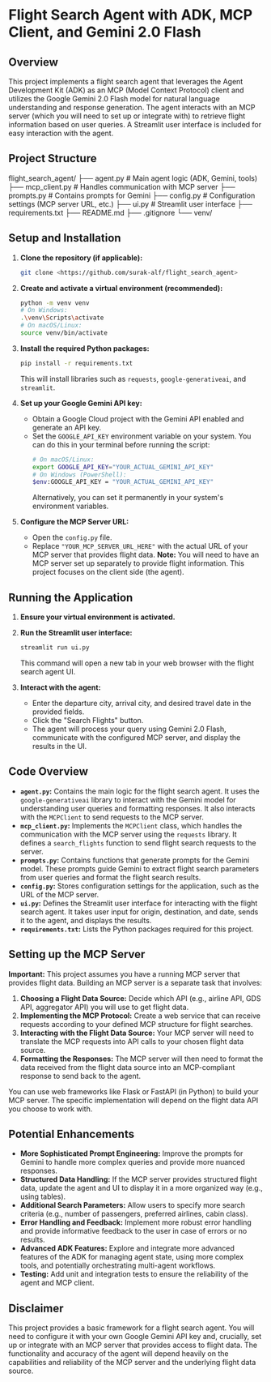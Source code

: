 # Flight Search Agent with ADK, MCP Client, and Gemini 2.0 Flash

## Overview

This project implements a flight search agent that leverages the Agent Development Kit (ADK) as an MCP (Model Context Protocol) client and utilizes the Google Gemini 2.0 Flash model for natural language understanding and response generation. The agent interacts with an MCP server (which you will need to set up or integrate with) to retrieve flight information based on user queries. A Streamlit user interface is included for easy interaction with the agent.

## Project Structure
flight_search_agent/
├── agent.py                  # Main agent logic (ADK, Gemini, tools)
├── mcp_client.py             # Handles communication with MCP server
├── prompts.py                # Contains prompts for Gemini
├── config.py                 # Configuration settings (MCP server URL, etc.)
├── ui.py                     # Streamlit user interface
├── requirements.txt
├── README.md
├── .gitignore
└── venv/       

## Setup and Installation

1.  **Clone the repository (if applicable):**
    ```bash
    git clone <https://github.com/surak-alf/flight_search_agent>

    ```

2.  **Create and activate a virtual environment (recommended):**
    ```bash
    python -m venv venv
    # On Windows:
    .\venv\Scripts\activate
    # On macOS/Linux:
    source venv/bin/activate
    ```

3.  **Install the required Python packages:**
    ```bash
    pip install -r requirements.txt
    ```
    This will install libraries such as `requests`, `google-generativeai`, and `streamlit`.

4.  **Set up your Google Gemini API key:**
    * Obtain a Google Cloud project with the Gemini API enabled and generate an API key.
    * Set the `GOOGLE_API_KEY` environment variable on your system. You can do this in your terminal before running the script:
        ```bash
        # On macOS/Linux:
        export GOOGLE_API_KEY="YOUR_ACTUAL_GEMINI_API_KEY"
        # On Windows (PowerShell):
        $env:GOOGLE_API_KEY = "YOUR_ACTUAL_GEMINI_API_KEY"
        ```
        Alternatively, you can set it permanently in your system's environment variables.

5.  **Configure the MCP Server URL:**
    * Open the `config.py` file.
    * Replace `"YOUR_MCP_SERVER_URL_HERE"` with the actual URL of your MCP server that provides flight data. **Note:** You will need to have an MCP server set up separately to provide flight information. This project focuses on the client side (the agent).

## Running the Application

1.  **Ensure your virtual environment is activated.**

2.  **Run the Streamlit user interface:**
    ```bash
    streamlit run ui.py
    ```
    This command will open a new tab in your web browser with the flight search agent UI.

3.  **Interact with the agent:**
    * Enter the departure city, arrival city, and desired travel date in the provided fields.
    * Click the "Search Flights" button.
    * The agent will process your query using Gemini 2.0 Flash, communicate with the configured MCP server, and display the results in the UI.

## Code Overview

* **`agent.py`:** Contains the main logic for the flight search agent. It uses the `google-generativeai` library to interact with the Gemini model for understanding user queries and formatting responses. It also interacts with the `MCPClient` to send requests to the MCP server.
* **`mcp_client.py`:** Implements the `MCPClient` class, which handles the communication with the MCP server using the `requests` library. It defines a `search_flights` function to send flight search requests to the server.
* **`prompts.py`:** Contains functions that generate prompts for the Gemini model. These prompts guide Gemini to extract flight search parameters from user queries and format the flight search results.
* **`config.py`:** Stores configuration settings for the application, such as the URL of the MCP server.
* **`ui.py`:** Defines the Streamlit user interface for interacting with the flight search agent. It takes user input for origin, destination, and date, sends it to the agent, and displays the results.
* **`requirements.txt`:** Lists the Python packages required for this project.

## Setting up the MCP Server

**Important:** This project assumes you have a running MCP server that provides flight data. Building an MCP server is a separate task that involves:

1.  **Choosing a Flight Data Source:** Decide which API (e.g., airline API, GDS API, aggregator API) you will use to get flight data.
2.  **Implementing the MCP Protocol:** Create a web service that can receive requests according to your defined MCP structure for flight searches.
3.  **Interacting with the Flight Data Source:** Your MCP server will need to translate the MCP requests into API calls to your chosen flight data source.
4.  **Formatting the Responses:** The MCP server will then need to format the data received from the flight data source into an MCP-compliant response to send back to the agent.

You can use web frameworks like Flask or FastAPI (in Python) to build your MCP server. The specific implementation will depend on the flight data API you choose to work with.

## Potential Enhancements

* **More Sophisticated Prompt Engineering:** Improve the prompts for Gemini to handle more complex queries and provide more nuanced responses.
* **Structured Data Handling:** If the MCP server provides structured flight data, update the agent and UI to display it in a more organized way (e.g., using tables).
* **Additional Search Parameters:** Allow users to specify more search criteria (e.g., number of passengers, preferred airlines, cabin class).
* **Error Handling and Feedback:** Implement more robust error handling and provide informative feedback to the user in case of errors or no results.
* **Advanced ADK Features:** Explore and integrate more advanced features of the ADK for managing agent state, using more complex tools, and potentially orchestrating multi-agent workflows.
* **Testing:** Add unit and integration tests to ensure the reliability of the agent and MCP client.

## Disclaimer

This project provides a basic framework for a flight search agent. You will need to configure it with your own Google Gemini API key and, crucially, set up or integrate with an MCP server that provides access to flight data. The functionality and accuracy of the agent will depend heavily on the capabilities and reliability of the MCP server and the underlying flight data source.